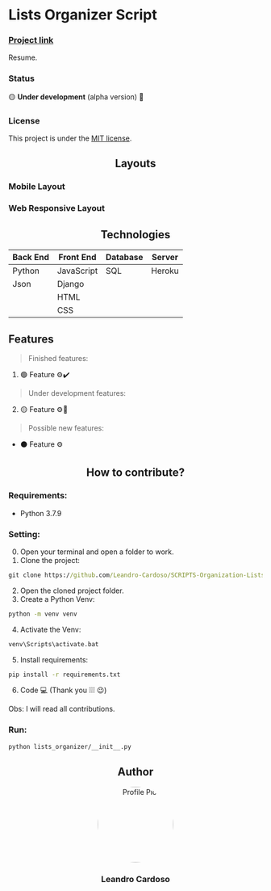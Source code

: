 # Lists Organizer Script

### [Project link]()

Resume.

### Status
🟡 **Under development** (alpha version) 🔨

### License
This project is under the [MIT license](https://github.com/Leandro-Cardoso/STUDY-Readme-Models/blob/master/LICENSE).

<div align="center">
    <h2>Layouts</h2>
</div>

### Mobile Layout

### Web Responsive Layout

<div align="center">
    <h2>Technologies</h2>
</div>

| Back End | Front End | Database | Server |
|---|---|---|---|
| Python | JavaScript | SQL | Heroku |
| Json | Django |
|| HTML |
|| CSS |

## Features
> Finished features:
1. 🟢 Feature ⚙️✔️
> Under development features:
2. 🟡 Feature ⚙️🔨
> Possible new features:
* ⚫ Feature ⚙️

<div align="center">
    <h2>How to contribute?</h2>
</div>

### Requirements:
* Python 3.7.9

### Setting:
0. Open your terminal and open a folder to work.
1. Clone the project:
```cmd
git clone https://github.com/Leandro-Cardoso/SCRIPTS-Organization-Lists.git
```
2. Open the cloned project folder.
3. Create a Python Venv:
```cmd
python -m venv venv
```
4. Activate the Venv:
```cmd
venv\Scripts\activate.bat
```
5. Install requirements:
```cmd
pip install -r requirements.txt
```
6. Code 💻 (Thank you ❕❕❕ 😉)

Obs: I will read all contributions.

### Run:
```cmd
python lists_organizer/__init__.py
```

<div align="center">
    <h2>Author</h2>
    <a href="https://github.com/Leandro-Cardoso">
        <img src="https://avatars.githubusercontent.com/u/41876952?v=4" alt="Profile Pic" width="150" style="border-radius: 50%"/>
    </a>
    <h3>Leandro Cardoso</h3>
</div>
